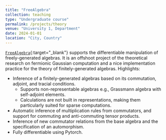 ```yaml
---
title: "FreeAlgebra"
collection: teaching
type: "Undergraduate course"
permalink: /projects/theory
venue: "University 1, Department"
date: 2024-01-01
location: "City, Country"
---
```


[`FreeAlgebra`](https://github.com/nlyu1/FreeAlgebra){:target="_blank"} supports the differentiable manipulation of freely-generated algebras. 
It is an offshoot project of the theoretical research on fermionic Gaussian computation and a nice implementation practice for the theory of finitely-generated algebras. Highlights: 
- Inference of a finitely-generated algebras based on its commutation, adjoint, and tracial conditions. 
  - Supports non-representable algebras e.g., Grassmann algebra with self-adjoint elements. 
  - Calculations are not built in representations, making them particularly suited for sparse computations.
- Automatic inference of multiplication rules from commutators, and support for commuting and anti-commuting tensor products.
- Inference of new commutator relations from the base algebra and the specification of an automorphism.
- Fully differentiable using Pytorch. 